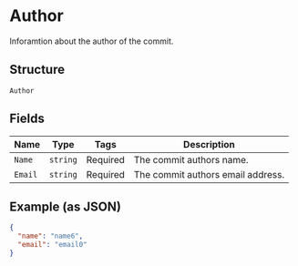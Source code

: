 
# Author

Inforamtion about the author of the commit.

## Structure

`Author`

## Fields

| Name | Type | Tags | Description |
|  --- | --- | --- | --- |
| `Name` | `string` | Required | The commit authors name. |
| `Email` | `string` | Required | The commit authors email address. |

## Example (as JSON)

```json
{
  "name": "name6",
  "email": "email0"
}
```


